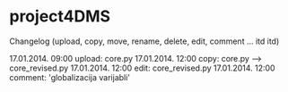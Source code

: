 project4DMS
===========
Changelog (upload, copy, move, rename, delete, edit, comment ... itd itd)

17.01.2014. 09:00 upload: core.py
17.01.2014. 12:00 copy: core.py --> core_revised.py
17.01.2014. 12:00 edit: core_revised.py
17.01.2014. 12:00 comment: 'globalizacija varijabli'

